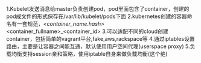 1.Kubelet发送消息给master负责创建pod，pod里面包含了container，创建的pod成文件的形式保存在/var/lib/kubelet/pods下面
2.kubernetes创建的容器命名有一套规范，<prefix>_<container_name.hash>_<container_fullname>_<container_id>
3.可以适配不同的cloud创建container，包括简单的vagrant平台,fake,aws,rackspace等
4.通过iptables设置路由，主要是让容器之间能互通，默认使用用户空间代理(userspace proxy)
5.负载均衡支持session亲和策略，使用iptable自身来做负载均衡(这个绝)
